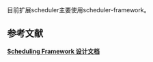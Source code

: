 

目前扩展scheduler主要使用scheduler-framework。





## 参考文献
**[Scheduling Framework 设计文档](https://github.com/kubernetes/enhancements/blob/master/keps/sig-scheduling/624-scheduling-framework/README.md)**


